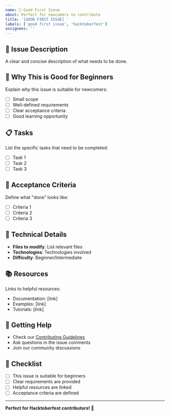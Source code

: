 ```yaml
---
name: 🎯 Good First Issue
about: Perfect for newcomers to contribute
title: '[GOOD FIRST ISSUE] '
labels: ['good first issue', 'hacktoberfest']
assignees: ''
---
```


## 🎯 Issue Description
A clear and concise description of what needs to be done.

## 🚀 Why This is Good for Beginners
Explain why this issue is suitable for newcomers:
- [ ] Small scope
- [ ] Well-defined requirements
- [ ] Clear acceptance criteria
- [ ] Good learning opportunity

## 📋 Tasks
List the specific tasks that need to be completed:
- [ ] Task 1
- [ ] Task 2
- [ ] Task 3

## 🎯 Acceptance Criteria
Define what "done" looks like:
- [ ] Criteria 1
- [ ] Criteria 2
- [ ] Criteria 3

## 🔧 Technical Details
- **Files to modify**: List relevant files
- **Technologies**: Technologies involved
- **Difficulty**: Beginner/Intermediate

## 📚 Resources
Links to helpful resources:
- Documentation: [link]
- Examples: [link]
- Tutorials: [link]

## 🤝 Getting Help
- Check our [Contributing Guidelines](CONTRIBUTING.md)
- Ask questions in the issue comments
- Join our community discussions

## 📝 Checklist
- [ ] This issue is suitable for beginners
- [ ] Clear requirements are provided
- [ ] Helpful resources are linked
- [ ] Acceptance criteria are defined

---

**Perfect for Hacktoberfest contributors! 🎉**
